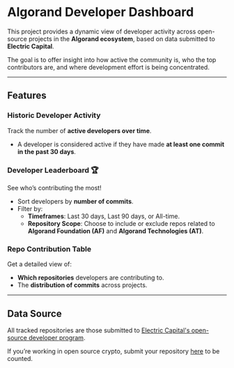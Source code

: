 # Algorand Developer Dashboard

This project provides a dynamic view of developer activity across open-source projects in the **Algorand ecosystem**, based on data submitted to **Electric Capital**.

The goal is to offer insight into how active the community is, who the top contributors are, and where development effort is being concentrated.

---

## Features

### Historic Developer Activity
Track the number of **active developers over time**.  
- A developer is considered active if they have made **at least one commit in the past 30 days**.

### Developer Leaderboard 🏆
See who’s contributing the most!  
- Sort developers by **number of commits**.
- Filter by:
  - **Timeframes**: Last 30 days, Last 90 days, or All-time.
  - **Repository Scope**: Choose to include or exclude repos related to **Algorand Foundation (AF)** and **Algorand Technologies (AT)**.

### Repo Contribution Table
Get a detailed view of:
- **Which repositories** developers are contributing to.
- The **distribution of commits** across projects.

---

## Data Source

All tracked repositories are those submitted to [Electric Capital's open-source developer program](https://github.com/electric-capital/crypto-ecosystems).

If you’re working in open source crypto, submit your repository [here](https://github.com/electric-capital/crypto-ecosystems) to be counted.


